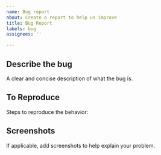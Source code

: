 ```yaml
---
name: Bug report
about: Create a report to help us improve
title: Bug Report
labels: bug
assignees: ''

---
```


## Describe the bug
A clear and concise description of what the bug is.

## To Reproduce
Steps to reproduce the behavior:

## Screenshots
If applicable, add screenshots to help explain your problem.
